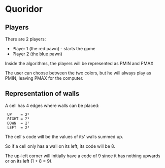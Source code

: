 # Quoridor

## Players
 There are 2 players:
* Player 1 (the red pawn) - starts the game
* Player 2 (the blue pawn)

 Inside the algorithms, the players will be represented as PMIN and PMAX
  
 The user can choose between the two colors, but he will always play as PMIN,
  leaving PMAX for the computer.
## Representation of walls
 A cell has 4 edges where walls can be placed:
    
     UP    = 2⁰
     RIGHT = 2¹
     DOWN  = 2²
     LEFT  = 2³
 The cell's code will be the values of its' walls summed up.

 So if a cell only has a wall on its left, its code will be 8.

 The up-left corner will initially have a code of 9 since it has nothing
 upwards or on its left (1 + 8 = 9).



